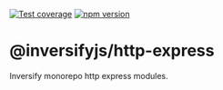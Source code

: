 [![Test coverage](https://codecov.io/gh/inversify/monorepo/branch/main/graph/badge.svg?flag=%40inversifyjs%2Fhttp-express)](https://codecov.io/gh/inversify/monorepo/branch/main/graph/badge.svg?flag=%40inversifyjs%2Fhttp-express) [![npm version](https://img.shields.io/github/package-json/v/inversify/monorepo?filename=packages%2Fhttp%2Flibraries%2Fexpress%2Fpackage.json&style=plastic)](https://www.npmjs.com/package/@inversifyjs/http-express)

# @inversifyjs/http-express

Inversify monorepo http express modules.
